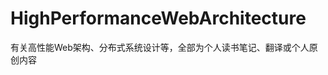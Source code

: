 HighPerformanceWebArchitecture
==============================

有关高性能Web架构、分布式系统设计等，全部为个人读书笔记、翻译或个人原创内容
